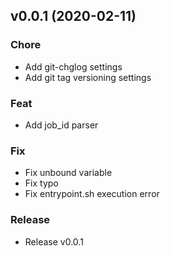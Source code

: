 
<a name="v0.0.1"></a>
## v0.0.1 (2020-02-11)

### Chore

* Add git-chglog settings
* Add git tag versioning settings

### Feat

* Add job_id parser

### Fix

* Fix unbound variable
* Fix typo
* Fix entrypoint.sh execution error

### Release

* Release v0.0.1

